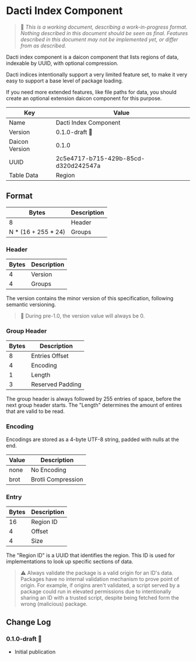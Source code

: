 # Dacti Index Component

> 🚧 *This is a working document, describing a work-in-progress format. Nothing described in this document should be seen as final. Features described in this document may not be implemented yet, or differ from as described.*

Dacti index component is a daicon component that lists regions of data, indexable by UUID, with optional compression.

Dacti indices intentionally support a very limited feature set, to make it very easy to support a base level of package loading.

If you need more extended features, like file paths for data, you should create an optional extension daicon component for this purpose.

| Key | Value |
| --- | --- |
| Name | Dacti Index Component |
| Version | 0.1.0-draft 🚧 |
| Daicon Version | 0.1.0 |
| UUID | 2c5e4717-b715-429b-85cd-d320d242547a |
| Table Data | Region |

## Format

| Bytes | Description |
| --- | --- |
| 8 | Header |
| N * (16 + 255 * 24) | Groups |

### Header

| Bytes | Description |
| --- | --- |
| 4 | Version |
| 4 | Groups |

The version contains the minor version of this specification, following semantic versioning.

> 🚧 During pre-1.0, the version value will always be 0.

### Group Header

| Bytes | Description |
| --- | --- |
| 8 | Entries Offset |
| 4 | Encoding |
| 1 | Length |
| 3 | Reserved Padding |

The group header is always followed by 255 entries of space, before the next group header starts. The "Length" determines the amount of entires that are valid to be read.

### Encoding

Encodings are stored as a 4-byte UTF-8 string, padded with nulls at the end.

| Value | Description |
| --- | --- |
| none | No Encoding |
| brot | Brotli Compression |

### Entry

| Bytes | Description |
| --- | --- |
| 16 | Region ID |
| 4 | Offset |
| 4 | Size |

The "Region ID" is a UUID that identifies the region. This ID is used for implementations to look up specific sections of data.

> ⚠️ Always validate the package is a valid origin for an ID's data. Packages have no internal validation mechanism to prove point of origin. For example, if origins aren't validated, a script served by a package could run in elevated permissions due to intentionally sharing an ID with a trusted script, despite being fetched form the wrong (malicious) package.

## Change Log

### 0.1.0-draft 🚧

- Initial publication

